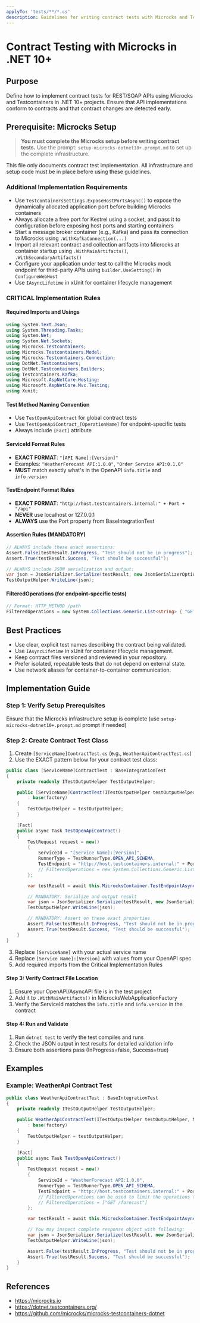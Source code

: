 ```yaml
---
applyTo: 'tests/**/*.cs'
description: Guidelines for writing contract tests with Microcks and Testcontainers in .NET 10+.
---
```


# Contract Testing with Microcks in .NET 10+

## Purpose
Define how to implement contract tests for REST/SOAP APIs using Microcks and Testcontainers in .NET 10+ projects. Ensure that API implementations conform to contracts and that contract changes are detected early.


## Prerequisite: Microcks Setup

> **You must complete the Microcks setup before writing contract tests.**
> Use the prompt: `setup-microcks-dotnet10+.prompt.md` to set up the complete infrastructure.

This file only documents contract test implementation. All infrastructure and setup code must be in place before using these guidelines.

### Additional Implementation Requirements
- Use `TestcontainersSettings.ExposeHostPortsAsync()` to expose the dynamically allocated application port before building Microcks containers
- Always allocate a free port for Kestrel using a socket, and pass it to configuration before exposing host ports and starting containers
- Start a message broker container (e.g., Kafka) and pass its connection to Microcks using `.WithKafkaConnection(...)`
- Import all relevant contract and collection artifacts into Microcks at container startup using `.WithMainArtifacts()`, `.WithSecondaryArtifacts()`
- Configure your application under test to call the Microcks mock endpoint for third-party APIs using `builder.UseSetting()` in `ConfigureWebHost`
- Use `IAsyncLifetime` in xUnit for container lifecycle management

### CRITICAL Implementation Rules

#### Required Imports and Usings
```csharp
using System.Text.Json;
using System.Threading.Tasks;
using System.Net;
using System.Net.Sockets;
using Microcks.Testcontainers;
using Microcks.Testcontainers.Model;
using Microcks.Testcontainers.Connection;
using DotNet.Testcontainers;
using DotNet.Testcontainers.Builders;
using Testcontainers.Kafka;
using Microsoft.AspNetCore.Hosting;
using Microsoft.AspNetCore.Mvc.Testing;
using Xunit;
```

#### Test Method Naming Convention
- Use `TestOpenApiContract` for global contract tests
- Use `TestOpenApiContract_[OperationName]` for endpoint-specific tests
- Always include `[Fact]` attribute

#### ServiceId Format Rules
- **EXACT FORMAT**: `"[API Name]:[Version]"` 
- Examples: `"WeatherForecast API:1.0.0"`, `"Order Service API:0.1.0"`
- **MUST** match exactly what's in the OpenAPI `info.title` and `info.version`

#### TestEndpoint Format Rules
- **EXACT FORMAT**: `"http://host.testcontainers.internal:" + Port + "/api"`
- **NEVER** use localhost or 127.0.0.1
- **ALWAYS** use the Port property from BaseIntegrationTest

#### Assertion Rules (MANDATORY)
```csharp
// ALWAYS include these exact assertions:
Assert.False(testResult.InProgress, "Test should not be in progress");
Assert.True(testResult.Success, "Test should be successful");

// ALWAYS include JSON serialization and output:
var json = JsonSerializer.Serialize(testResult, new JsonSerializerOptions { WriteIndented = true });
TestOutputHelper.WriteLine(json);
```

#### FilteredOperations (for endpoint-specific tests)
```csharp
// Format: HTTP_METHOD /path
FilteredOperations = new System.Collections.Generic.List<string> { "GET /forecast", "POST /orders" }
```

## Best Practices
- Use clear, explicit test names describing the contract being validated.
- Use `IAsyncLifetime` in xUnit for container lifecycle management.
- Keep contract files versioned and reviewed in your repository.
- Prefer isolated, repeatable tests that do not depend on external state.
- Use network aliases for container-to-container communication.

## Implementation Guide

### Step 1: Verify Setup Prerequisites
Ensure that the Microcks infrastructure setup is complete (use `setup-microcks-dotnet10+.prompt.md` prompt if needed)

### Step 2: Create Contract Test Class
1. Create `[ServiceName]ContractTest.cs` (e.g., `WeatherApiContractTest.cs`)
2. Use the EXACT pattern below for your contract test class:
```csharp
public class [ServiceName]ContractTest : BaseIntegrationTest
{
    private readonly ITestOutputHelper TestOutputHelper;

    public [ServiceName]ContractTest(ITestOutputHelper testOutputHelper, MicrocksWebApplicationFactory<Program> factory)
        : base(factory)
    {
        TestOutputHelper = testOutputHelper;
    }

    [Fact]
    public async Task TestOpenApiContract()
    {
        TestRequest request = new()
        {
            ServiceId = "[Service Name]:[Version]",
            RunnerType = TestRunnerType.OPEN_API_SCHEMA,
            TestEndpoint = "http://host.testcontainers.internal:" + Port + "/api",
            // FilteredOperations = new System.Collections.Generic.List<string> { "GET /endpoint" } // Only for endpoint-specific tests
        };

        var testResult = await this.MicrocksContainer.TestEndpointAsync(request);

        // MANDATORY: Serialize and output result
        var json = JsonSerializer.Serialize(testResult, new JsonSerializerOptions { WriteIndented = true });
        TestOutputHelper.WriteLine(json);

        // MANDATORY: Assert on these exact properties
        Assert.False(testResult.InProgress, "Test should not be in progress");
        Assert.True(testResult.Success, "Test should be successful");
    }
}
```
3. Replace `[ServiceName]` with your actual service name
4. Replace `[Service Name]:[Version]` with values from your OpenAPI spec
5. Add required imports from the Critical Implementation Rules

#### Step 3: Verify Contract File Location
1. Ensure your OpenAPI/AsyncAPI file is in the test project
2. Add it to `.WithMainArtifacts()` in MicrocksWebApplicationFactory
3. Verify the ServiceId matches the `info.title` and `info.version` in the contract

#### Step 4: Run and Validate
1. Run `dotnet test` to verify the test compiles and runs
2. Check the JSON output in test results for detailed validation info
3. Ensure both assertions pass (InProgress=false, Success=true)

## Examples

### Example: WeatherApi Contract Test
```csharp
public class WeatherApiContractTest : BaseIntegrationTest
{
    private readonly ITestOutputHelper TestOutputHelper;

    public WeatherApiContractTest(ITestOutputHelper testOutputHelper, MicrocksWebApplicationFactory<Program> factory)
        : base(factory)
    {
        TestOutputHelper = testOutputHelper;
    }

    [Fact]
    public async Task TestOpenApiContract()
    {
        TestRequest request = new()
        {
            ServiceId = "WeatherForecast API:1.0.0",
            RunnerType = TestRunnerType.OPEN_API_SCHEMA,
            TestEndpoint = "http://host.testcontainers.internal:" + Port + "/api",
            // FilteredOperations can be used to limit the operations to test
            // FilteredOperations = ["GET /forecast"]
        };

        var testResult = await this.MicrocksContainer.TestEndpointAsync(request);

        // You may inspect complete response object with following:
        var json = JsonSerializer.Serialize(testResult, new JsonSerializerOptions { WriteIndented = true });
        TestOutputHelper.WriteLine(json);

        Assert.False(testResult.InProgress, "Test should not be in progress");
        Assert.True(testResult.Success, "Test should be successful");
    }
}
```

## References
- https://microcks.io
- https://dotnet.testcontainers.org/
- https://github.com/microcks/microcks-testcontainers-dotnet
